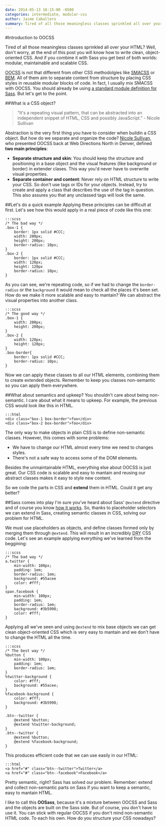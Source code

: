 ```yaml
---
date: 2014-05-13 16:15:00 -0500
categories: intermediate, modular-css
author: Jaime Caballero
summary: Tired of all those meaningless classes sprinkled all over your HTML? Well, don't worry, at the end of this post you will know how to write clean, object-oriented CSS.
---
```


#Introduction to OOCSS

Tired of all those meaningless classes sprinkled all over your HTML? Well, don't worry, at the end of this post you will know how to write clean, object-oriented CSS. And if you combine it with Sass you get best of both worlds: modular, maintainable and scalable CSS. 

<abbr title="Object Oriented CSS">OOCSS</abbr> is not that different from other CSS methodolgies like [SMACSS](http://smacss.com/) or [BEM](http://bem.info/). All of them aim to separate content from structure by placing CSS styles in reusable modular blocks of code. In fact, I usually mix SMACSS with OOCSS. You should already be using [a standard module definition for Sass](/intermediate/a-standard-module-definition-for-sass). But let's get to the point.

##What is a CSS object?

> &ldquo;It's a repeating visual pattern, that can be abstracted into an independent snippet of HTML, CSS and possibly JavaScript.&rdquo; -  Nicole Sullivan

Abstraction is the very first thing you have to consider when buildin a CSS object. But how do we separate and organize the code? [Nicole Sullivan](https://github.com/stubbornella), who presented OOCSS back at Web Directions North in Denver, defined **two main principles**:

- **Separate structure and skin**: You should keep the structure and positioning in a base object and the visual features (like background or border) in extender clases. This way you'd never have to overwrite visual properties.
- **Separate container and content**: Never rely on HTML structure to write your CSS. So don't use tags or IDs for your objects. Instead, try to create and apply a class that describes the use of the tag in question. This also assures you that any unclassed tags will look the same.

##Let's do a quick example
Applying these principles can be difficult at first. Let's see how this would apply in a real piece of code like this one:

    :::scss
	/* The bad way */
	.box-1 {
		border: 1px solid #CCC;
		width: 200px;
		height: 200px;
		border-radius: 10px;
	}
	.box-2 {
		border: 1px solid #CCC;
		width: 120px;
		height: 120px
		border-radius: 10px;
	}

As you can see, we're repeating code, so if we had to change the `border-radius` or the `background` it would mean to check all the places it's been set. How do we make it more scalable and easy to mantain? We can abstract the visual properties into another class.

    :::scss
	/* The good way */
	.box-1 {
		width: 200px;
		height: 200px;
	}
	.box-2 {
		width: 120px;
		height: 120px;
	}
	.box-border{
		border: 1px solid #CCC;
		border-radius: 10px;
	}

Now we can apply these classes to all our HTML elements, combining them to create extended objects. Remember to keep you classes non-semantic so you can apply them everywhere.

##What about semantics and upkeep?
You shouldn't care about being non-semantic. I care about what it means to upkeep. For example, the previous CSS would look like this in HTML.

    :::html
	<div class="box-1 box-border">foo</div>
	<div class="box-2 box-border">foo</div>

The only way to make objects in plain CSS is to define non-semantic classes. However, this comes with some problems:

- We have to change our HTML almost every time we need to changes styles.
- There's not a safe way to access some of the DOM elements.

Besides the unmaintainable HTML, everything else about OOCSS is just great. Our CSS code is scalable and easy to mantain and reusing our abstract classes makes it easy to style new content.

So we code the parts in CSS and **extend** them in HTML. Could it get any better?

##Sass comes into play
I'm sure you've heard about Sass' `@extend` directive and of course you know [how it works](/intermediate/understanding-placeholder-selectors).
So, thanks to placeholder selectors we can extend in Sass, creating semantic classes in CSS, solving our problem for HTML.

We must use placeholders as objects, and define classes formed only by merging them through `@extend`. This will result in an incredibly <abbr title="Don't Repeat Your">DRY</abbr> CSS code. Let's see an example applying everything we've learned from the beggining:

    :::scss
	/* The bad way */
	a.twitter {
		min-width: 100px;
		padding: 1em;
		border-radius: 1em;
		background: #55acee
		color: #fff;
	}
	span.facebook {
		min-width: 100px;
		padding: 1em;
		border-radius: 1em;
		background: #3b5998;
		color: #fff;
	}

Applying all we've seen and using `@extend` to mix base objects we can get clean object-oriented CSS which is very easy to mantain and we don't have to change the HTML all the time.

    :::scss
	/* The best way */
	%button {
		min-width: 100px;
		padding: 1em;
		border-radius: 1em;
	}
	%twitter-background {
		color: #fff;
		background: #55acee;
	}
	%facebook-background {
		color: #fff;
		background: #3b5998;
	}

	.btn--twitter {
		@extend %button;
		@extend %twitter-background;
	}
	.btn--twitter {
		@extend %button;
		@extend %facebook-background;
	}

This produces efficient code that we can use easily in our HTML:

    :::html
	<a href="#" class="btn--twitter">Twitter</a>
	<a href="#" class="btn--facebook">Facebook</a>

Pretty semantic, right? Sass has solved our problem. Remember: extend and collect non-semantic parts on Sass if you want to keep a semantic, easy to mantain HTML.

I like to call this **OOSass**, because it's a mixture between OOCSS and Sass and the objects are built on the Sass side. But of course, you don't have to use it. You can stick with regular OOCSS if you don't mind non-semantic HTML code. To each his own. How do you structure your CSS nowadays?
